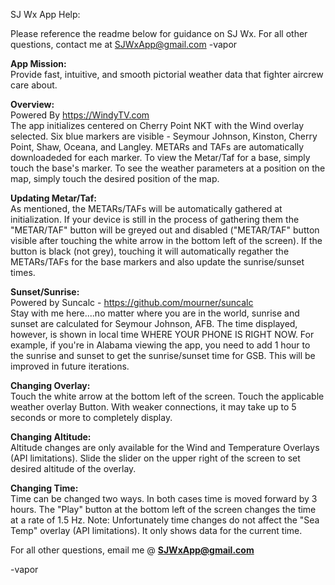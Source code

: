 SJ Wx App Help:

Please reference the readme below for guidance on SJ Wx.  For all other questions, contact me at SJWxApp@gmail.com
-vapor

<strong>App Mission:</strong><br>
Provide fast, intuitive, and smooth pictorial weather data that fighter aircrew care about.

<strong>Overview:</strong><br>
Powered By https://WindyTV.com <br>
The app initializes centered on Cherry Point NKT with the Wind overlay selected.  Six blue markers are visible  - Seymour Johnson, Kinston, Cherry Point, Shaw, Oceana, and Langley.  METARs and TAFs are automatically downloadeded for each marker.  To view the Metar/Taf for a base, simply touch the base's marker.  To see the weather parameters at a position on the map, simply touch the desired position of the map.


<strong>Updating Metar/Taf:</strong><br>
As mentioned, the METARs/TAFs will be automatically gathered at initialization.  If your device is still in the process of gathering them the "METAR/TAF" button will be greyed out and disabled ("METAR/TAF" button visible after touching the white arrow in the bottom left of the screen). If the button is black (not grey), touching it will automatically regather the METARs/TAFs for the base markers and also update the sunrise/sunset times.

<strong>Sunset/Sunrise:</strong><br>
Powered by Suncalc - https://github.com/mourner/suncalc <br>
Stay with me here....no matter where you are in the world, sunrise and sunset are calculated for Seymour Johnson, AFB.  The time displayed, however, is shown in local time WHERE YOUR PHONE IS RIGHT NOW.  For example, if you're in Alabama viewing the app, you need to add 1 hour to the sunrise and sunset to get the sunrise/sunset time for GSB.  This will be improved in future iterations.

<strong>Changing Overlay:</strong><br>
Touch the white arrow at the bottom left of the screen.  Touch the applicable weather overlay Button.  With weaker connections, it may take up to 5 seconds or more to completely display.

<strong>Changing Altitude:</strong><br>
Altitude changes are only available for the Wind and Temperature Overlays (API limitations).  Slide the slider on the upper right of the screen to set desired altitude of the overlay.   

<strong>Changing Time:</strong><br>
Time can be changed two ways.  In both cases time is moved forward by 3 hours.  The "Play" button at the bottom left of the screen changes the time at a rate of 1.5 Hz.  Note: Unfortunately time changes do not affect the "Sea Temp" overlay (API limitations).  It only shows data for the current time.

For all other questions, email me @
<strong>SJWxApp@gmail.com</strong>

-vapor

